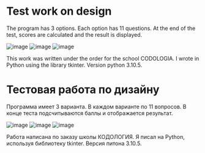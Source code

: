 # Test work on design
The program has 3 options. Each option has 11 questions. At the end of the test, scores are calculated and the result is displayed.

![image](https://user-images.githubusercontent.com/64695348/235352251-eeae3240-ab51-4fd1-a4d7-32c070179589.png)
![image](https://user-images.githubusercontent.com/64695348/235352232-6ef8d59f-3490-4006-92ca-7ecc7a75f909.png)
![image](https://user-images.githubusercontent.com/64695348/235352294-7bb2209c-2be1-42c9-89b2-5866328c9d75.png)

 This work was written under the order for the school CODOLOGIA. I wrote in Python using the library tkinter. Version python 3.10.5.
 
 # Тестовая работа по дизайну
Программа имеет 3 варианта. В каждом варианте по 11 вопросов. В конце теста подсчитываются баллы и отображается результат.
 
![image](https://user-images.githubusercontent.com/64695348/235352251-eeae3240-ab51-4fd1-a4d7-32c070179589.png)
![image](https://user-images.githubusercontent.com/64695348/235352232-6ef8d59f-3490-4006-92ca-7ecc7a75f909.png)
![image](https://user-images.githubusercontent.com/64695348/235352294-7bb2209c-2be1-42c9-89b2-5866328c9d75.png)

Работа написана по заказу школы КОДОЛОГИЯ. Я писал на Python, используя библиотеку tkinter. Версия питона 3.10.5.
